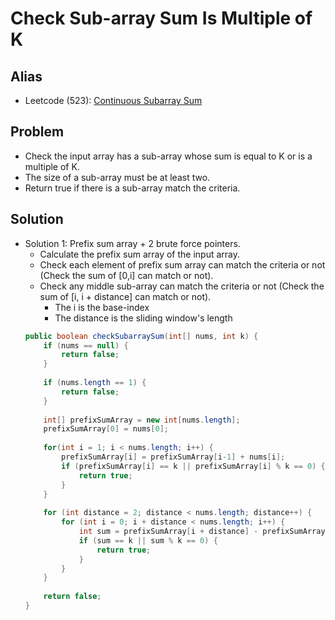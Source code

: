 # Check Sub-array Sum Is Multiple of K

## Alias
- Leetcode (523): [Continuous Subarray Sum](https://leetcode.com/problems/continuous-subarray-sum/)

## Problem
- Check the input array has a sub-array whose sum is equal to K or is a multiple of K.
- The size of a sub-array must be at least two.
- Return true if there is a sub-array match the criteria.

## Solution
- Solution 1: Prefix sum array + 2 brute force pointers.
   - Calculate the prefix sum array of the input array.
   - Check each element of prefix sum array can match the criteria or not (Check the sum of [0,i] can match or not).
   - Check any middle sub-array can match the criteria or not (Check the sum of [i, i + distance] can match or not).
      - The i is the base-index
      - The distance is the sliding window's length
  ```java
  public boolean checkSubarraySum(int[] nums, int k) {
      if (nums == null) {
          return false;
      }
        
      if (nums.length == 1) {
          return false;
      }
            
      int[] prefixSumArray = new int[nums.length];
      prefixSumArray[0] = nums[0];
        
      for(int i = 1; i < nums.length; i++) {
          prefixSumArray[i] = prefixSumArray[i-1] + nums[i];
          if (prefixSumArray[i] == k || prefixSumArray[i] % k == 0) {
              return true;
          }
      }
        
      for (int distance = 2; distance < nums.length; distance++) {
          for (int i = 0; i + distance < nums.length; i++) {
              int sum = prefixSumArray[i + distance] - prefixSumArray[i];
              if (sum == k || sum % k == 0) {
                  return true;
              }
          }
      }
        
      return false;
  }
  ```
